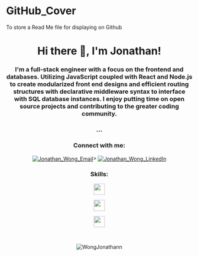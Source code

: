 # GitHub_Cover
To store a Read Me file for displaying on Github 


<h1 align="center"> Hi there 👋, I'm Jonathan!</h1>
<h3 align="center"> I'm a full-stack engineer with a focus on the frontend and databases. Utilizing JavaScript coupled with React and Node.js to create modularized front end designs and efficient routing structures with declarative middleware syntax to interface with SQL database instances. I enjoy putting time on open source projects and contributing to the greater coding community. </h3>
<h3 align="center"> ... </h3>

<h3 align="center">Connect with me:</h3>
<div align="center">

<a href="mailto:jonwong000@gmail.com" target="blank"><img align="center" src="https://img.shields.io/badge/Gmail-D14836?style=for-the-badge&logo=gmail&logoColor=white" alt="Jonathan_Wong_Email" /></a>>
<a href="https://www.linkedin.com/in/jon-wong-00/" target="_blank"><img align="center" src="https://img.shields.io/badge/linkedin-%230077B5.svg?style=for-the-badge&logo=linkedin&logoColor=white" alt="Jonathan_Wong_LinkedIn" /></a>

</div>

<h3 align="center">Skills:</h3>
<p align="center">
<a href="https://skillicons.dev">
<img src="https://skillicons.dev/icons?i=js,ts,html,css" height="30"/>
</a>
</p>
<p align="center">
<a href="https://skillicons.dev">
<img src="https://skillicons.dev/icons?i=react,redux,nodejs,mysql,postgres,mongo,express,jest" height="30"/>
</a>
</p>
<p align="center">
<a href="https://skillicons.dev">
<img src="https://skillicons.dev/icons?i=aws,docker,webpack" height="30"/>
</a>
</p>

<!-- <p align="center">
<a href="https://github.com/sher85/github-readme-stats%22 >
<img src="https://github-readme-stats.vercel.app/api/top-langs/?username=sher85&layout=compact"/>
</a>
</p> -->

<p> </p>
<p align="center">
<img src="https://komarev.com/ghpvc/?username=WongJonathann&label=Profileviews&color=0e75b6&style=for-the-badge" alt="WongJonathann" />
</p>

<!---
WongJonathann is a ✨ special ✨ repository because its README.md (this file) appears on your GitHub profile.
You can click the Preview link to take a look at your changes.
--->